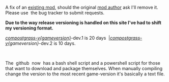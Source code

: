 <p>A fix of an <a title="Mod Link" href="https://mods.vintagestory.at/compostfromgrass" target="_blank" rel="noopener">existing mod</a>, should the original <a title="Author" href="https://mods.vintagestory.at/list/mod?userid=12459" target="_blank" rel="noopener">mod author</a> ask I'll remove it. Please use&nbsp; the bug tracker to submit requests.</p>
<p><strong>Due to the way release versioning is handled on this site I've had to shift my versioning format. </strong></p>
<p><span style="text-decoration: underline;"><em>compostgrass-v{gameversion}</em></span>-dev.1 is 20 days&nbsp; |<span style="text-decoration: underline;"><em>compostgrass-v</em></span><em>{gameversion}</em>-dev.2 is 10 days.</p>
<p>&nbsp;</p>
<p>The&nbsp; github&nbsp; now&nbsp; has a bash shell script and a powershell script for those that want to download and package themselves. When manually compiling change the version to the most recent game-version it's basically a text file.
